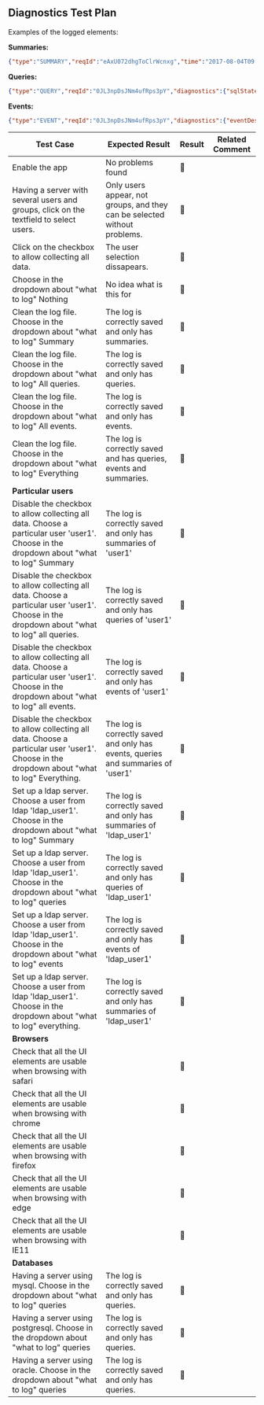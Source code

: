 ## Diagnostics Test Plan

Examples of the logged elements:

**Summaries:** 

```json
{"type":"SUMMARY","reqId":"eAxU072dhgToClrWcnxg","time":"2017-08-04T09:02:01+00:00","remoteAddr":"X.X.X.X","user":"admin","method":"GET","url":"\/ocs\/v2.php\/apps\/notifications\/api\/v1\/notifications?format=json","diagnostics":{"totalSQLQueries":14,"totalSQLDurationmsec":6.5891742706299,"totalSQLParams":23,"totalEvents":22,"totalEventsDurationmsec":60.784816741943}}
```

**Queries:**

```json
{"type":"QUERY","reqId":"0JL3npDsJNm4ufRps3pY","diagnostics":{"sqlStatement":"SELECT `fileid` FROM `filecache` WHERE `storage` = ? AND `path_hash` = ?","sqlParams":"array (   0 => 2,   1 => 'd41d8cd98f00b204e9800998ecf8427e', )","sqlQueryDurationmsec":0.28014183044434,"sqlTimestamp":1501848721.6344}}
```



**Events:**

```json
{"type":"EVENT","reqId":"0JL3npDsJNm4ufRps3pY","diagnostics":{"eventDescription":"Initialize session","eventDurationmsec":8.965015411377,"eventTimestamp":1501848721.4691}}
```





| Test Case                                | Expected Result                          | Result         | Related Comment |
| ---------------------------------------- | ---------------------------------------- | -------------- | --------------- |
| Enable the app                           | No problems found                        | :construction: |                 |
| Having a server with several users and groups, click on the textfield to select users. | Only users appear, not groups, and they can be selected without problems. | :construction: |                 |
| Click on the checkbox to allow collecting all data. | The user selection dissapears.           | :construction: |                 |
| Choose in the dropdown about "what to log" Nothing | No idea what is this for                 | :construction: |                 |
| Clean the log file. Choose in the dropdown about "what to log" Summary | The log is correctly saved and only has summaries. | :construction: |                 |
| Clean the log file. Choose in the dropdown about "what to log" All queries. | The log is correctly saved and only has queries. | 🚧             |                 |
| Clean the log file. Choose in the dropdown about "what to log" All events. | The log is correctly saved and only has events. | 🚧             |                 |
| Clean the log file. Choose in the dropdown about "what to log" Everything | The log is correctly saved and has queries, events and summaries. | 🚧             |                 |
| **Particular users**                     |                                          |                |                 |
| Disable the checkbox to allow collecting all data. Choose a particular user 'user1'. Choose in the dropdown about "what to log" Summary | The log is correctly saved and only has summaries of 'user1' | 🚧             |                 |
| Disable the checkbox to allow collecting all data. Choose a particular user 'user1'. Choose in the dropdown about "what to log" all queries. | The log is correctly saved and only has queries of 'user1' | 🚧             |                 |
| Disable the checkbox to allow collecting all data. Choose a particular user 'user1'. Choose in the dropdown about "what to log" all events. | The log is correctly saved and only has events of 'user1' | 🚧             |                 |
| Disable the checkbox to allow collecting all data. Choose a particular user 'user1'. Choose in the dropdown about "what to log" Everything. | The log is correctly saved and only has events, queries and summaries of 'user1' | 🚧             |                 |
| Set up a ldap server. Choose a user from ldap 'ldap_user1'. Choose in the dropdown about "what to log" Summary | The log is correctly saved and only has summaries of 'ldap_user1' | 🚧             |                 |
| Set up a ldap server. Choose a user from ldap 'ldap_user1'. Choose in the dropdown about "what to log" queries | The log is correctly saved and only has queries of 'ldap_user1' | 🚧             |                 |
| Set up a ldap server. Choose a user from ldap 'ldap_user1'. Choose in the dropdown about "what to log" events | The log is correctly saved and only has events of 'ldap_user1' | 🚧             |                 |
| Set up a ldap server. Choose a user from ldap 'ldap_user1'. Choose in the dropdown about "what to log" everything. | The log is correctly saved and only has summaries of 'ldap_user1' | 🚧             |                 |
| **Browsers**                             |                                          |                |                 |
| Check that all the UI elements are usable when browsing with safari |                                          | :construction: |                 |
| Check that all the UI elements are usable when browsing with chrome |                                          | :construction: |                 |
| Check that all the UI elements are usable when browsing with firefox |                                          | :construction: |                 |
| Check that all the UI elements are usable when browsing with edge |                                          | :construction: |                 |
| Check that all the UI elements are usable when browsing with IE11 |                                          | :construction: |                 |
| **Databases**                            |                                          |                |                 |
| Having a server using mysql. Choose in the dropdown about "what to log" queries | The log is correctly saved and only has queries. | :construction: |                 |
| Having a server using postgresql. Choose in the dropdown about "what to log" queries | The log is correctly saved and only has queries. | 🚧             |                 |
| Having a server using oracle. Choose in the dropdown about "what to log" queries | The log is correctly saved and only has queries. | 🚧             |                 |
